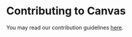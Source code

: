 # Contributing to Canvas

You may read our contribution guidelines
[here](https://workday.github.io/canvas-kit/?path=/story/welcome-contributing--page).
